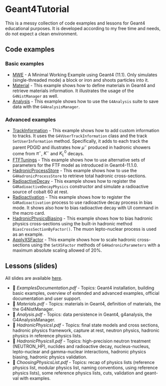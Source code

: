 # Geant4Tutorial
This is a messy collection of code examples and lessons for Geant4 educational purposes. It is developed according to my free time and needs, do not expect a clean environment.

## Code examples
### Basic examples
- [MWE](https://github.com/lopezzot/Geant4Tutorial/tree/main/MWE) - A Minimal Working Example using Geant4 (11.1). Only simulates (single-threaded mode) a block or iron and shoots particles into it.
- [Material](https://github.com/lopezzot/Geant4Tutorial/tree/main/Material) - This example shows how to define materials in Geant4 and retrieve materials information. It illustrates the usage of the `G4NistManager` as well.
- [Analysis](https://github.com/lopezzot/Geant4Tutorial/tree/main/Analysis) - This example shows how to use the `G4Analysis` suite to save data with the `G4AnalysisManager`.
### Advanced examples
- [TrackInformation](https://github.com/lopezzot/Geant4Tutorial/tree/main/TrackInformation) - This example shows how to add custom information to tracks. It uses the `G4VUserTrackInformation` class and the track `SetUserInformation` method. Specifically, it adds to each track the parent PDGID and illustrates how $\mu^-$ produced in hadronic showers come from $\pi^-$, $K^-$ and $K_L^0$ decays.
- [FTFTunings](https://github.com/lopezzot/Geant4Tutorial/tree/main/FTFTunings) - This example shows how to use alternative sets of parameters for the FTF model as introduced in Geant4-11.1.0.
- [HadronicProcessStore](https://github.com/lopezzot/Geant4Tutorial/tree/main/HadronicProcessStore) - This example shows how to use the `G4HadronicProcessStore` to retrieve total hadronic cross-sections.
- [RadioactiveDecay](https://github.com/lopezzot/Geant4Tutorial/tree/main/RadioactiveDecay) - This example shows how to register the `G4RadioactiveDecayPhysics` constructor and simulate a radioactive source of cobalt 60 at rest.
- [Radioactivation](https://github.com/lopezzot/Geant4Tutorial/tree/main/Radioactivation) - This example shows how to register the `G4Radioactivation` process to use radioactive decay process in bias mode. It shows also how to bias radioactive decay with UI command in the macro card.
- [HadronicPhysicsBiasing](https://github.com/lopezzot/Geant4Tutorial/tree/main/HadronicPhysicsBiasing) - This example shows how to bias hadronic physics cross-sections using the built-in hadronic method `BiasCrossSectionByFactor()`. The muon lepto-nuclear process is used as an example.
- [ApplyXSFactor](https://github.com/lopezzot/Geant4Tutorial/tree/main/ApplyFactorXS) - This example shows how to scale hadronic cross-sections using the `SetXSFactor` methods of `G4HadronicParameters` with a maximum absolute scaling allowed of 20%.
## Lessons (slides)
All slides are available [here](https://cernbox.cern.ch/s/WnpzvYfihfOUxPO).

- :open_file_folder: <em>ExamplesDocumentation.pdf</em> - Topics: Geant4 installation, building basic examples, overview of extended and advanced examples, official documentation and user support.
- :open_file_folder: <em>Materials.pdf</em> - Topics: materials in Geant4, definition of materials, the the G4NistManager.
- :open_file_folder: <em>Analysis.pdf</em> - Topics: data persistence in Geant4, g4analysis, the G4AnalysisManager.
- :open_file_folder: <em>HadronicPhysicsI.pdf</em> - Topics: final state models and cross sections, hadronic physics framework, capture at rest, neutron physics, hadronic physics in reference physics lists.
- :open_file_folder: <em>HadronicPhysicsII.pdf</em> - Topics: high-precision neutron treatment (NEUTRON_HP), nuclides and radioactive decay, nucleus-nucleus, lepto-nuclear and gamma-nuclear interactions, hadronic physics biasing, hadronic physics validation.
- :open_file_folder: <em>ChoosingPhysicsList.pdf</em> - Topics: recap of physics lists (reference physics list, modular physics list, naming conventions, using reference physics lists), some reference physics lists, cuts, validation and geant-val with examples.
